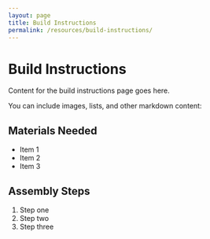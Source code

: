 ```yaml
---
layout: page
title: Build Instructions
permalink: /resources/build-instructions/
---
```


# Build Instructions

Content for the build instructions page goes here.

You can include images, lists, and other markdown content:

## Materials Needed
- Item 1
- Item 2
- Item 3

## Assembly Steps
1. Step one
2. Step two
3. Step three
